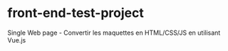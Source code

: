 # front-end-test-project
Single Web page - Convertir les maquettes  en HTML/CSS/JS en utilisant Vue.js
